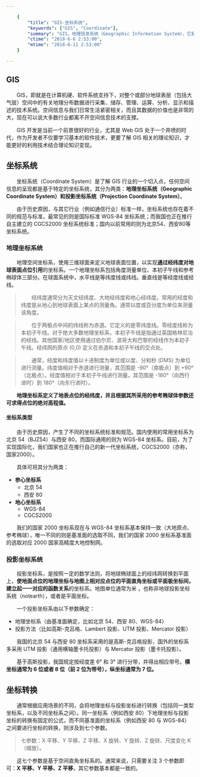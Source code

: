 ```yaml
---

    {
        "title": "GIS-坐标系统",
        "keywords": ["GIS", "Coordinate"],
        "summary": "GIS，地理信息系统（Geographic Information System），它是一种特定的十分重要的空间信息系统，坐标系统是 GIS 理论知识中最基本的而且最关键的一点。",
        "ctime": "2018-6-6 2:53:00",
        "mtime": "2018-6-11 2:53:00"
    }

--- 
```


## GIS 

　　GIS，即就是在计算机硬、软件系统支持下，对整个或部分地球表层（包括大气层）空间中的有关地理分布数据进行采集、储存、管理、运算、分析、显示和描述的技术系统。空间信息与我们日常生活紧密相关，而且其数据的价值也是非常的大，现在可以说大多数行业都离不开空间信息技术的支撑。

　　GIS 开发是当前一个前景很好的行业，尤其是 Web GIS 处于一个井喷的时代，作为开发者不仅要学习基本的软件技术，更要了解 GIS 相关的理论知识，才能更好的利用技术结合理论知识变现。

## 坐标系统

　　坐标系统（Coordinate System）是了解 GIS 行业的一个切入点，任何空间信息的呈现都是基于特定的坐标系统，其分为两类：**地理坐标系统（Geographic Coordinate System）和投影坐标系统（Projection Coordinate System）**。

　　由于历史原因，与其它行业（例如通信行业）标准一样，坐标系统也存在着不同的规范与标准，最常见的则是国际标准 WGS-84 坐标系统；而我国也正在推行自主建立的 CGCS2000 坐标系统标准；国内以前常用的则为北京54、西安80等坐标系统。

### 地理坐标系统

　　地理空间坐标系，使用三维球面来定义地球表面位置，以实现**通过经纬度对地球表面点位引用**的坐标系。一个地理坐标系包括角度测量单位、本初子午线和参考椭球体三部分。在球面系统中，水平线是等纬度线或纬线。垂直线是等经度线或经线。

> 　　经纬度通常分为天文经纬度、大地经纬度和地心经纬度。常用的经度和纬度是从地心到地球表面上某点的测量角。通常以度或百分度为单位来测量该角度。

> 　　位于两极点中间的纬线称为赤道。它定义的是零纬度线。零经度线称为本初子午线。对于绝大多数地理坐标系，本初子午线是指通过英国格林尼治的经线。其他国家/地区使用通过伯尔尼、波哥大和巴黎的经线作为本初子午线。经纬网的原点 (0,0) 定义在赤道和本初子午线的交点处。

> 　　通常，经度和纬度值以十进制度为单位或以度、分和秒 (DMS) 为单位进行测量。纬度值相对于赤道进行测量，其范围是 -90°（南极点）到 +90°（北极点）。经度值相对于本初子午线进行测量。其范围是 -180°（向西行进时）到 180°（向东行进时）。

　　**地理坐标系定义了地表点位的经纬度，并且根据其所采用的参考椭球体参数还可求得点位的绝对高程值。**

#### 坐标系类型

　　由于历史原因，产生了不同的坐标系统标准和规范。国内使用的常用坐标系为北京 54（BJZ54）与西安 80，而国际通用的则为 WGS-84 坐标系。目前，为了实现国际化，我们国家也正在推行自己的新一代坐标系统，CGCS2000（亦称，国家2000）。

　　具体可将其分为两类：

- **参心坐标系**
    - 北京 54
    - 西安 80
- **地心坐标系**
    - WGS-84
    - CGCS2000

　　我们的国家 2000 坐标系现在与 WGS-84 坐标系基本保持一致（大地原点、参考椭球），唯一不同的则是基准面的选取不同，我们的国家 2000 坐标系基准面的选取对应 2000 国家高精度大地控制网。

### 投影坐标系统

　　投影坐标系，是按照一定的数学法则，将地球椭球面上的经纬网转换到平面上，**使地面点位的地理坐标与地图上相对应点位的平面直角坐标或平面极坐标间，建立起一一对应的函数关系**的坐标系。地图单位通常为米 ，也称非地球投影坐标系统（notearth），或者是平面坐标。

　　一个投影坐标系由以下参数确定：

- 地理坐标系（由基准面确定，比如北京 54、西安 80、WGS-84）
- 投影方法（比如高斯-克吕格、Lambert 投影、UTM 投影、Mercator 投影）

　　我国的北京 54 与西安 80 坐标系采用的是高斯-克吕格投影，国外的坐标系多采用 UTM 投影（通用横轴墨卡托投影）与 Mercator 投影（墨卡托投影）。

　　基于高斯投影，我国规定按经度差 6° 和 3° 进行分带，并得出相应带号。**横坐标通常为 6 位或者 8 位（前 2 位为带号），纵坐标通常为 7 位。**

## 坐标转换

　　通常根据应用场景的不同，会将地理坐标与投影坐标进行转换（包括同一类型坐标系，以及不同坐标系之间）。同一坐标系（例如西安 80）下地理坐标与投影坐标的转换有固定的公式，而不同基准面的坐标系（例如西安 80 与 WGS-84）之间要进行坐标的转换，则涉及到七个参数。

> 七参数：X 平移、Y 平移、Z 平移、X 旋转、Y 旋转、Z 旋转、尺度变化 K（缩放）。

　　这七个参数是基于空间直角坐标系的。通常来说，只需要关注 3 个参数即可：**X 平移、Y 平移、Z 平移**，其它参数基本都是一致的。